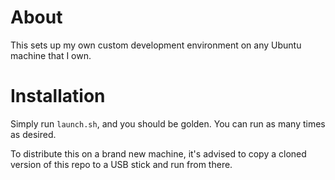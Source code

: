 # About

This sets up my own custom development environment on any Ubuntu machine that I own. 

# Installation

Simply run `launch.sh`, and you should be golden. You can run as many times as desired. 

To distribute this on a brand new machine, it's advised to copy a cloned version of this repo to a USB stick and run from there. 
